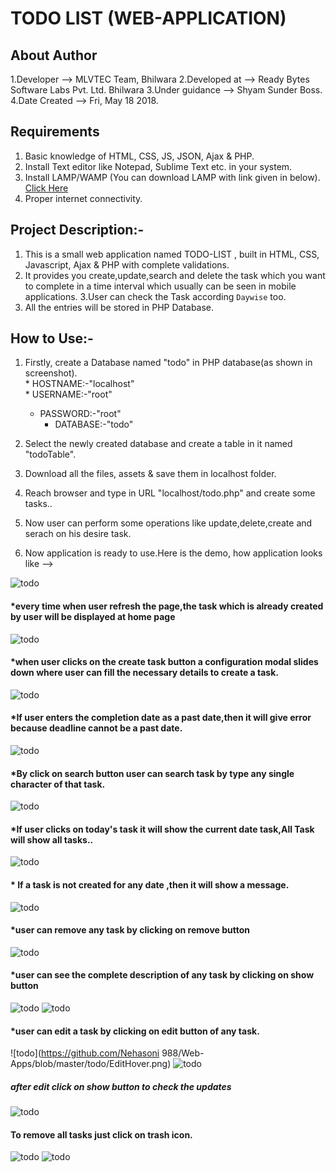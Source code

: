 # TODO LIST (WEB-APPLICATION)

## About Author
1.Developer	--> MLVTEC Team, Bhilwara
2.Developed at --> Ready Bytes Software Labs Pvt. Ltd. Bhilwara
3.Under guidance --> Shyam Sunder Boss.
4.Date Created --> Fri, May 18 2018.

## Requirements

1. Basic knowledge of HTML, CSS, JS, JSON, Ajax & PHP.
2. Install Text editor like Notepad, Sublime Text etc. in your system. 
3. Install LAMP/WAMP (You can download LAMP with link given in below).
  [Click Here](https://www.digitalocean.com/community/tutorials/how-to-install-linux-apache-mysql-php-lamp-stack-on-ubuntu-14-04)
4. Proper internet connectivity.

## Project Description:-

 1. This is a small web application named TODO-LIST , built in HTML, CSS, Javascript, Ajax & PHP with complete validations.  
 2.  It provides you create,update,search and delete the task which you want to complete in a time interval which usually can        be seen in mobile applications. 
 3.User can check the Task according `Daywise` too.
 4. All the entries will be stored in PHP Database.
 
 ## How to Use:-

1. Firstly, create a Database named "todo" in PHP database(as shown in screenshot).  
		* HOSTNAME:-"localhost"  
		* USERNAME:-"root"  
	  * PASSWORD:-"root"  
		* DATABASE:-"todo"  

2. Select the newly created database and create a table in it named "todoTable".
3. Download all the files, assets & save them in localhost folder.
4. Reach browser and type in URL "localhost/todo.php" and create some tasks..
5. Now user can perform some operations like update,delete,create and serach on his desire task.  
6. Now application is ready to use.Here is the demo, how application looks like -->

![todo](https://github.com/Nehasoni988/Web-Apps/blob/master/todo/todofront.png)

#### *every time when user refresh the page,the task which is already created by user will be displayed at home page

![todo](https://github.com/Nehasoni988/Web-Apps/blob/master/todo/withtable.png)
#### *when user clicks on the create task button a configuration modal slides down where user can fill the necessary details to create a task.

![todo](https://github.com/Nehasoni988/Web-Apps/blob/master/todo/createtask.png)
#### *If user enters the completion date as a past date,then it will give error because deadline cannot be a past date.

![todo](https://github.com/Nehasoni988/Web-Apps/blob/master/todo/invalidDate.png)
#### *By click on search button user can search task by type any single character of that task.

![todo](https://github.com/Nehasoni988/Web-Apps/blob/master/todo/Rightsearch.png)
#### *If user clicks on today's task it will show the current date task,All Task will show all tasks..

![todo](https://github.com/Nehasoni988/Web-Apps/blob/master/todo/today.png)
#### * If a task is not created for any date ,then it will show a message.

![todo](https://github.com/Nehasoni988/Web-Apps/blob/master/todo/past.png)

#### *user can remove any task by clicking on remove button

![todo](https://github.com/Nehasoni988/Web-Apps/blob/master/todo/Remove.png)

#### *user can see the complete description of any task by clicking on show button

![todo](https://github.com/Nehasoni988/Web-Apps/blob/master/todo/showhover.png)
![todo](https://github.com/Nehasoni988/Web-Apps/blob/master/todo/show.png)

#### *user can edit a task by clicking on edit button of any task.

![todo](https://github.com/Nehasoni
988/Web-Apps/blob/master/todo/EditHover.png)
![todo](https://github.com/Nehasoni988/Web-Apps/blob/master/todo/Editing.png)
##### after edit click on show button to check the updates

![todo](https://github.com/Nehasoni988/Web-Apps/blob/master/todo/afterEdit.png)

#### To remove all tasks just click on trash icon.

![todo](https://github.com/Nehasoni988/Web-Apps/blob/master/todo/delete.png)
![todo](https://github.com/Nehasoni988/Web-Apps/blob/master/todo/afterDelete.png)



